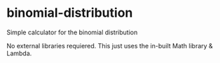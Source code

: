 # binomial-distribution
Simple calculator for the binomial distribution

No external libraries requiered. This just uses the in-built Math library & Lambda.
